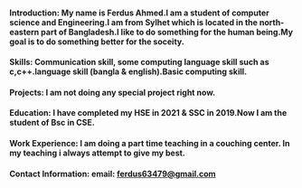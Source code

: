 #### Introduction: My name is Ferdus Ahmed.I am a student of computer science and Engineering.I am from Sylhet which is located in the north-eastern part of Bangladesh.I like to do something for the human being.My goal is to do something better for the soceity.
#### Skills: Communication skill, some computing language skill such as c,c++.language skill (bangla & english).Basic computing skill.
#### Projects: I am not doing any special project right now.
#### Education: I have completed my HSE in 2021 & SSC in 2019.Now I am the student of Bsc in CSE.
#### Work Experience: I am doing a part time teaching in a couching center. In my teaching i always attempt to give my best.
#### Contact Information: email: ferdus63479@gmail.com
